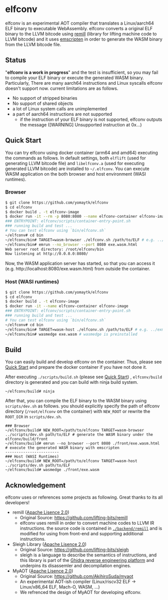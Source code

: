 # elfconv
elfconv is an experimental AOT compiler that translates a Linux/aarch64 ELF binary to executable WebAssembly.
elfconv converts a original ELF binary to the LLVM bitcode using [remill](https://github.com/lifting-bits/remill) (library for lifting machine code to LLVM bitcode)
and it uses [emscripten](https://github.com/emscripten-core/emscripten) in order to generate the WASM binary from the LLVM bitcode file.

## Status
"**elfconv is a work in progress**" and the test is insufficient, so you may fail to compile your ELF binary or execute the generated WASM binary. Particularly, There are many aarch64 instructions and Linux syscalls elfconv doesn't support now. current limitations are as follows.
- No support of stripped binaries
- No support of shared objects
- a lot of Linux system calls are unimplemented
- a part of aarch64 instructions are not supported
    - if the instruction of your ELF binary is not supported, elfconv outputs the message (\[WARNING\] Unsupported instruction at 0x...)
## Quick Start
You can try elfconv using docker container (arm64 and amd64) executing the commands as follows.
In default settings, both `elflift` (used for generating LLVM bitcode file) and `libelfconv.a` (used for executing generated LLVM bitcode) are installed to `~/.elfconv`.
You can execute WASM application on the both browser and host environment (WASI runtimes).
### Browser
```bash
$ git clone https://github.com/yomaytk/elfconv
$ cd elfconv
$ docker build . -t elfconv-image
$ docker run -it --rm -p 8080:8080 --name elfconv-container elfconv-image
### ENTRYPOINT: elfconv/scripts/container-entry-point.sh
### running build and test ...
# You can test elfconv using `bin/elfconv.sh`
~/elfconv# cd bin
~/elfconv/bin# TARGET=wasm-browser ./elfconv.sh /path/to/ELF # e.g. ../exmaples/eratosthenes_sieve/a.out
~/elfconv/bin# emrun --no_browser --port 8080 exe.wasm.html
Web server root directory: /root/elfconv/bin
Now listening at http://0.0.0.0:8080/
```
Now, the WASM application server has started, so that you can access it (e.g. http://localhost:8080/exe.wasm.html) from outside the container.
### Host (WASI runtimes)
```bash
$ git clone https://github.com/yomaytk/elfconv
$ cd elfconv
$ docker build . -t elfconv-image
$ docker run -it --name elfconv-container elfconv-image
### ENTRYPOINT: elfconv/scripts/container-entry-point.sh
### running build and test ...
# You can test elfconv using `bin/elfconv.sh`
~/elfconv# cd bin
~/elfconv/bin# TARGET=wasm-host ./elfconv.sh /path/to/ELF # e.g. ../exmaples/eratosthenes_sieve/a.out
~/elfconv/bin# wasmedge exe.wasm # wasmedge is preinstalled
```
## Build
You can easily build and develop elfconv on the container. Thus, please see [Quick Start](#quick-start) and prepare the docker container if you have not done it.

After executing `./scripts/build.sh` (please see [Quick Start](#quick-start)) , `elfconv/build` directory is generated and you can build with ninja build system.
```shell
~/elfconv/build# ninja
```
After that, you can compile the ELF binary to the WASM binary using `scripts/dev.sh` as follows. you should explicitly specify the path of elfconv directory (`/root/elfconv` on the container) with `NEW_ROOT` or rewrite the `ROOT_DIR` in `scripts/dev.sh`. 
```shell
### Browser
~/elfconv/build# NEW_ROOT=/path/to/elfconv TARGET=wasm-browser ../scripts/dev.sh path/to/ELF # generate the WASM binary under the elfconv/build/front
~/elfconv/build# emrun --no_browser --port 8080 ./front/exe.wasm.html # execute the generated WASM binary with emscripten
------------------------
### Host (WASI Runtimes)
~/elfconv/build# NEW_ROOT=/path/to/elfconv TARGET=wasm-host ../scripts/dev.sh path/to/ELF
~/elfconv/build# wasmedge ./front/exe.wasm
```
## Acknowledgement
elfconv uses or references some projects as following. Great thanks to its all developers!
- remill ([Apache Lisence 2.0](https://github.com/lifting-bits/remill/blob/master/LICENSE))
    - Original Source: https://github.com/lifting-bits/remill
    - elfconv uses remill in order to convert machine codes to LLVM IR instructions. the source code is contained in [`./backend/remill`](https://github.com/yomaytk/elfconv/tree/main/backend/remill) and is modified for using from front-end and supporting additional instructions.
- Sleigh Library ([Apache Lisence 2.0](https://github.com/lifting-bits/sleigh/blob/master/LICENSE))
    - Original Source: https://github.com/lifting-bits/sleigh
    - sleigh is a language to describe the semantics of instructions, and this library is part of the [Ghidra reverse engineering platform](https://github.com/NationalSecurityAgency/ghidra) and underpins its disassemler and decompilation engines.
- MyAOT ([Apache Lisence 2.0](https://github.com/AkihiroSuda/myaot/blob/master/LICENSE))
    - Original Source: https://github.com/AkihiroSuda/myaot
    - An experimental AOT-ish compiler (Linux/riscv32 ELF → Linux/x86_64 ELF, Mach-O, WASM, ...)
    - We refrenced the design of MyAOT for developing elfconv.
